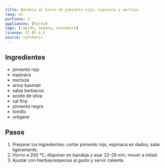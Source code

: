 ```yaml
---
title: Bandeja al horno de pimiento rojo, espinaca y merluza
lang: es
portions: 2
appliances: [horno]
tags: [rápido, semana, económico]
license: CC-BY-4.0
source: synthetic
---
```

## Ingredientes
- pimiento rojo
- espinaca
- merluza
- arroz basmati
- salsa barbacoa
- aceite de oliva
- sal fina
- pimienta negra
- tomillo
- orégano

## Pasos
1. Preparar los ingredientes: cortar pimiento rojo, espinaca en dados; salar ligeramente.
2. Horno a 200 °C; disponer en bandeja y asar 22–28 min, mover a mitad.
3. Ajustar con hierbas/especias al gusto y servir caliente.
